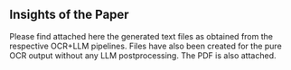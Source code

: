 ## Insights of the Paper
Please find attached here the generated text files as obtained from the respective OCR+LLM pipelines.
Files have also been created for the pure OCR output without any LLM postprocessing.
The PDF is also attached.